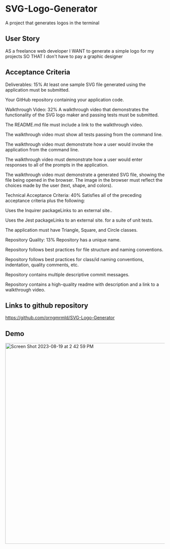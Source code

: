 # SVG-Logo-Generator
A project that generates logos in the terminal

## User Story
AS a freelance web developer
I WANT to generate a simple logo for my projects
SO THAT I don't have to pay a graphic designer

## Acceptance Criteria
Deliverables: 15%
At least one sample SVG file generated using the application must be submitted.

Your GitHub repository containing your application code.

Walkthrough Video: 32%
A walkthrough video that demonstrates the functionality of the SVG logo maker and passing tests must be submitted.

The README.md file must include a link to the walkthrough video.

The walkthrough video must show all tests passing from the command line.

The walkthrough video must demonstrate how a user would invoke the application from the command line.

The walkthrough video must demonstrate how a user would enter responses to all of the prompts in the application.

The walkthrough video must demonstrate a generated SVG file, showing the file being opened in the browser. The image in the browser must reflect the choices made by the user (text, shape, and colors).

Technical Acceptance Criteria: 40%
Satisfies all of the preceding acceptance criteria plus the following:

Uses the Inquirer packageLinks to an external site..

Uses the Jest packageLinks to an external site. for a suite of unit tests.

The application must have Triangle, Square, and Circle classes.

Repository Quality: 13%
Repository has a unique name.

Repository follows best practices for file structure and naming conventions.

Repository follows best practices for class/id naming conventions, indentation, quality comments, etc.

Repository contains multiple descriptive commit messages.

Repository contains a high-quality readme with description and a link to a walkthrough video.



## Links to github repository
https://github.com/orngmrmld/SVG-Logo-Generator

## Demo 
<img width="635" alt="Screen Shot 2023-08-19 at 2 42 59 PM" src="https://github.com/orngmrmld/SVG-Logo-Generator/assets/127569177/acb67731-fa88-4f69-a531-d3b741b8fb9f">
